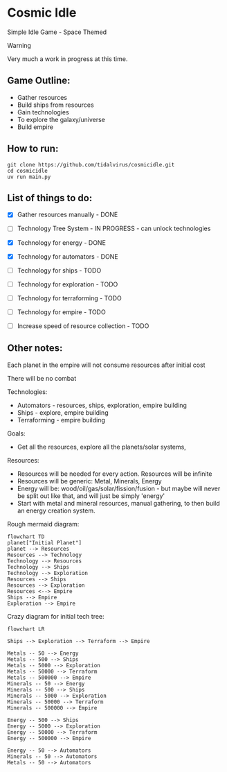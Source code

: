 # Cosmic Idle
Simple Idle Game - Space Themed

> [!WARNING]
> Very much a work in progress at this time.

## Game Outline:
* Gather resources
* Build ships from resources
* Gain technologies
* To explore the galaxy/universe
* Build empire

## How to run:
```
git clone https://github.com/tidalvirus/cosmicidle.git
cd cosmicidle
uv run main.py
```

## List of things to do:

- [x] Gather resources manually - DONE
- [ ] Technology Tree System - IN PROGRESS - can unlock technologies
 - [x] Technology for energy - DONE
 - [x] Technology for automators - DONE
 - [ ] Technology for ships - TODO
 - [ ] Technology for exploration - TODO
 - [ ] Technology for terraforming - TODO
 - [ ] Technology for empire - TODO
- [ ] Increase speed of resource collection - TODO


## Other notes:
Each planet in the empire will not consume resources after initial cost

There will be no combat

Technologies:
* Automators - resources, ships, exploration, empire building
* Ships - explore, empire building
* Terraforming - empire building

Goals:
* Get all the resources, explore all the planets/solar systems, 

Resources:
* Resources will be needed for every action. Resources will be infinite
* Resources will be generic: Metal, Minerals, Energy
* Energy will be: wood/oil/gas/solar/fission/fusion - but maybe will never be split out like that, and will just be simply 'energy'
* Start with metal and mineral resources, manual gathering, to then build an energy creation system.

Rough mermaid diagram:
```mermaid
flowchart TD
planet["Initial Planet"]
planet --> Resources
Resources --> Technology
Technology --> Resources
Technology --> Ships
Technology --> Exploration
Resources --> Ships
Resources --> Exploration
Resources <--> Empire
Ships --> Empire
Exploration --> Empire
```

Crazy diagram for initial tech tree:
```mermaid
flowchart LR

Ships --> Exploration --> Terraform --> Empire

Metals -- 50 --> Energy
Metals -- 500 --> Ships
Metals -- 5000 --> Exploration
Metals -- 50000 --> Terraform
Metals -- 500000 --> Empire
Minerals -- 50 --> Energy
Minerals -- 500 --> Ships
Minerals -- 5000 --> Exploration
Minerals -- 50000 --> Terraform
Minerals -- 500000 --> Empire

Energy -- 500 --> Ships
Energy -- 5000 --> Exploration
Energy -- 50000 --> Terraform
Energy -- 500000 --> Empire

Energy -- 50 --> Automators
Minerals -- 50 --> Automators
Metals -- 50 --> Automators
```